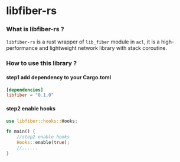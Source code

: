 # libfiber-rs

### What is libfiber-rs ?
`libfiber-rs` is a rust wrapper of `lib_fiber` module in `acl`, it is a high-performance and lightweight network library with stack coroutine.

### How to use this library ?

#### step1 add dependency to your Cargo.toml
```toml
[dependencies]
libfiber = "0.1.0"
```

#### step2 enable hooks
```rust
use libfiber::hooks::Hooks;

fn main() {
    //step2 enable hooks
    Hooks::enable(true);
    //......
}
```